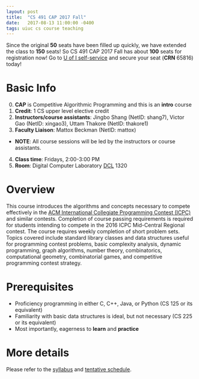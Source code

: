 ```yaml
---
layout: post
title:  "CS 491 CAP 2017 Fall"
date:   2017-08-13 11:00:00 -0400
tags: uiuc cs course teaching
---
```


Since the original **50** seats have been filled up quickly, we have extended the class to **150** seats! So CS 491 CAP 2017 Fall has about **100** seats for registration now! Go to [U of I self-service](https://apps.uillinois.edu/selfservice/index.html) and secure your seat (**CRN** 65816) today!

# Basic Info
0. **CAP** is Competitive Algorithmic Programming and this is an **intro** course
1. **Credit**: 1 CS upper level elective credit
2. **Instructors/course assistants**: Jingbo Shang (NetID: shang7), Victor Gao (NetID: xingao3), Uttam Thakore (NetID: thakore1)
3. **Faculty Liaison**: Mattox Beckman (NetID: mattox)
  - **NOTE**: All course sessions will be led by the instructors or course assistants.
4. **Class time**: Fridays, 2:00-3:00 PM
5. **Room**: Digital Computer Laboratory [DCL](https://www.google.com/maps/place/Digital+Computer+Laboratory/@40.1131069,-88.2265673,15z/data=!4m5!3m4!1s0x0:0xbad854d2549cff44!8m2!3d40.1131069!4d-88.2265673) 1320

# Overview
This course introduces the algorithms and concepts necessary to compete effectively in the [ACM International Collegiate Programming Contest (ICPC)](https://icpc.baylor.edu/) and similar contests. Completion of course passing requirements is required for students intending to compete in the 2016 ICPC Mid-Central Regional contest. The course requires weekly completion of short problem sets. Topics covered include standard library classes and data structures useful for programming contest problems, basic complexity analysis, dynamic programming, graph algorithms, number theory, combinatorics, computational geometry, combinatorial games, and competitive programming contest strategy.

# Prerequisites
- Proficiency programming in either C, C++, Java, or Python (CS 125 or its equivalent)
- Familiarity with basic data structures is ideal, but not necessary (CS 225 or its equivalent)
- Most importantly, eagerness to **learn** and **practice**


# More details

Please refer to the [syllabus](/syllabus/) and [tentative schedule](/schedule/).